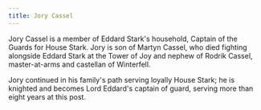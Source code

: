 ```yaml
---
title: Jory Cassel
---
```


Jory Cassel is a member of Eddard Stark's household, Captain of the Guards for House Stark. Jory is son of Martyn Cassel, who died fighting alongside Eddard Stark at the Tower of Joy and nephew of Rodrik Cassel, master-at-arms and castellan of Winterfell.

Jory continued in his family's path serving loyally House Stark; he is knighted and becomes Lord Eddard's captain of guard, serving more than eight years at this post. 


